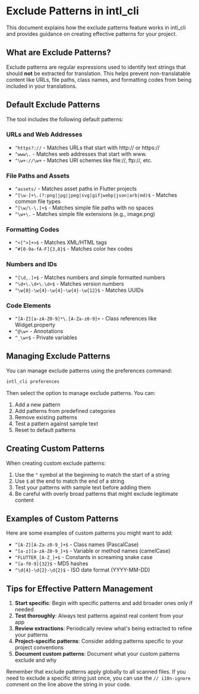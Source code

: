 # Exclude Patterns in intl_cli

This document explains how the exclude patterns feature works in intl_cli and provides guidance on creating effective patterns for your project.

## What are Exclude Patterns?

Exclude patterns are regular expressions used to identify text strings that should **not** be extracted for translation. This helps prevent non-translatable content like URLs, file paths, class names, and formatting codes from being included in your translations.

## Default Exclude Patterns

The tool includes the following default patterns:

### URLs and Web Addresses
- `^https?://` - Matches URLs that start with http:// or https://
- `^www\.` - Matches web addresses that start with www.
- `^\w+://\w+` - Matches URI schemes like file://, ftp://, etc.

### File Paths and Assets
- `^assets/` - Matches asset paths in Flutter projects
- `^[\w-]+\.(?:png|jpg|jpeg|svg|gif|webp|json|arb|md)$` - Matches common file types
- `^[\w/\-\.]+$` - Matches simple file paths with no spaces
- `^\w+\.` - Matches simple file extensions (e.g., image.png)

### Formatting Codes
- `^<[^>]+>$` - Matches XML/HTML tags
- `^#[0-9a-fA-F]{3,8}$` - Matches color hex codes

### Numbers and IDs
- `^[\d,.]+$` - Matches numbers and simple formatted numbers
- `^\d+\.\d+\.\d+$` - Matches version numbers
- `^\w{8}-\w{4}-\w{4}-\w{4}-\w{12}$` - Matches UUIDs

### Code Elements
- `^[A-Z][a-zA-Z0-9]*\.[A-Za-z0-9]+` - Class references like Widget.property
- `^@\w+` - Annotations
- `^_\w+$` - Private variables

## Managing Exclude Patterns

You can manage exclude patterns using the preferences command:

```bash
intl_cli preferences
```

Then select the option to manage exclude patterns. You can:

1. Add a new pattern
2. Add patterns from predefined categories
3. Remove existing patterns
4. Test a pattern against sample text
5. Reset to default patterns

## Creating Custom Patterns

When creating custom exclude patterns:

1. Use the `^` symbol at the beginning to match the start of a string
2. Use `$` at the end to match the end of a string
3. Test your patterns with sample text before adding them
4. Be careful with overly broad patterns that might exclude legitimate content

## Examples of Custom Patterns

Here are some examples of custom patterns you might want to add:

- `^[A-Z][A-Za-z0-9_]+$` - Class names (PascalCase)
- `^[a-z][a-zA-Z0-9_]+$` - Variable or method names (camelCase)
- `^FLUTTER_[A-Z_]+$` - Constants in screaming snake case
- `^[a-f0-9]{32}$` - MD5 hashes
- `^\d{4}-\d{2}-\d{2}$` - ISO date format (YYYY-MM-DD)

## Tips for Effective Pattern Management

1. **Start specific**: Begin with specific patterns and add broader ones only if needed
2. **Test thoroughly**: Always test patterns against real content from your app
3. **Review extractions**: Periodically review what's being extracted to refine your patterns
4. **Project-specific patterns**: Consider adding patterns specific to your project conventions
5. **Document custom patterns**: Document what your custom patterns exclude and why

Remember that exclude patterns apply globally to all scanned files. If you need to exclude a specific string just once, you can use the `// i18n-ignore` comment on the line above the string in your code.
